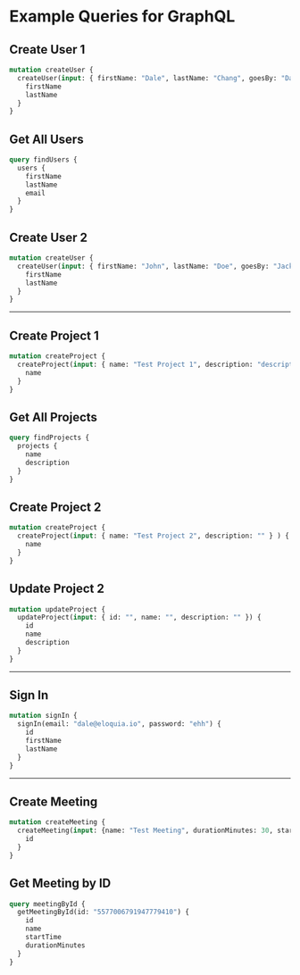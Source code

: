 # Example Queries for GraphQL

## Create User 1

```graphql
mutation createUser {
  createUser(input: { firstName: "Dale", lastName: "Chang", goesBy: "Dale", middleName: "", email: "dale@eloquia.io", gender: "M", ethnicity: "East Asian", position: "Software Engineer", institution: "Cigna", isActive: true}) {
    firstName
    lastName
  }
}
```

## Get All Users

```graphql
query findUsers {
  users {
    firstName
    lastName
    email
  }
}
```

## Create User 2

```graphql
mutation createUser {
  createUser(input: { firstName: "John", lastName: "Doe", goesBy: "Jack", middleName: "Bradly", email: "john.doe@gmail.com", gender: "M", ethnicity: "Caucasian", position: "Undergraduate Student", institution: "Made Up University", isActive: true}) {
    firstName
    lastName
  }
}
```

---

## Create Project 1

```graphql
mutation createProject {
  createProject(input: { name: "Test Project 1", description: "description for test project 1" } ) {
    name
  }
}
```

## Get All Projects

```graphql
query findProjects {
  projects {
    name
    description
  }
}
```

## Create Project 2

```graphql
mutation createProject {
  createProject(input: { name: "Test Project 2", description: "" } ) {
    name
  }
}
```

## Update Project 2

```graphql
mutation updateProject {
  updateProject(input: { id: "", name: "", description: "" }) {
    id
    name
    description
  }
}
```

---

## Sign In

```graphql
mutation signIn {
  signIn(email: "dale@eloquia.io", password: "ehh") {
    id
    firstName
    lastName
  }
}
```

---

## Create Meeting

```graphql
mutation createMeeting {
  createMeeting(input: {name: "Test Meeting", durationMinutes: 30, startTime: "2021-10-13T17:30:15+05:30"}) {
    id
  }
}
```

## Get Meeting by ID

```graphql
query meetingById {
  getMeetingById(id: "5577006791947779410") {
    id
    name
    startTime
    durationMinutes
  }
}
```
